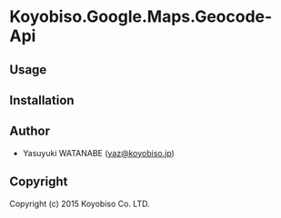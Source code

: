 # Koyobiso.Google.Maps.Geocode-Api

## Usage

## Installation

## Author

* Yasuyuki WATANABE (yaz@koyobiso.jp)

## Copyright

Copyright (c) 2015 Koyobiso Co. LTD.
